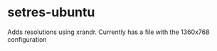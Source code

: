 # setres-ubuntu
Adds resolutions using xrandr. Currently has a file with the 1360x768 configuration
